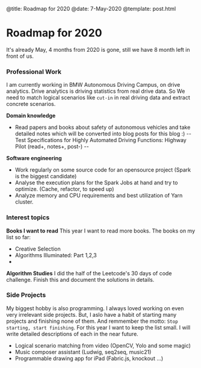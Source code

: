 @title: Roadmap for 2020
@date: 7-May-2020
@template: post.html

# Roadmap for 2020

It's already May, 4 months from 2020 is gone, still we have 8 month left in front of us. 

### Professional Work

I am currently working in BMW Autonomous Driving Campus, on drive analytics. Drive analytics is driving statistics from real drive data. So We need to match logical scenarios like `cut-in` in real driving data and extract concrete scenarios. 

**Domain knowledge**

- Read papers and books about safety of autonomous vehicles and take detailed notes which will be converted into blog posts for this blog :)
-- Test Specifications for Highly Automated Driving Functions: Highway Pilot (read+, notes+, post-)
--


**Software engineering**

- Work regularly on some source code for an opensource project (Spark is the biggest candidate)
- Analyse the execution plans for the Spark Jobs at hand and try to optimize. (Cache, refactor, to speed up)
- Analyze memory and CPU requirements and best utilization of Yarn cluster.

### Interest topics

**Books I want to read**
This year I want to read more books. The books on my list so far:

- Creative Selection
- Algorithms Illuminated: Part 1,2,3
- 

**Algorithm Studies**
I did the half of the Leetcode's 30 days of code challenge. Finish this and document the solutions in details. 

### Side Projects

My biggest hobby is also programming. I always loved working on even very irrelevant side projects. But, I aslo have a habit of starting many projects and finishing none of them. And remmember the motto: `Stop starting, start finishing`. For this year I want to keep the list small.
I will write detailed descriptions of each in the near future.

- Logical scenario matching from video (OpenCV, Yolo and some magic) 
- Music composer assistant (Ludwig, seq2seq, music21)
- Programmable drawing app for iPad (Fabric.js, knockout ...)




